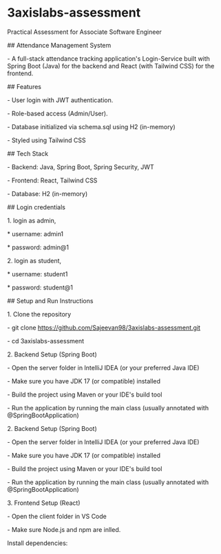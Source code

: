 # 3axislabs-assessment

Practical Assessment for Associate Software Engineer





\## Attendance Management System

\- A full-stack attendance tracking application's Login-Service built with Spring Boot (Java) for the backend and React (with Tailwind CSS) for the frontend.





\## Features

\- User login with JWT authentication.

\- Role-based access (Admin/User).

\- Database initialized via schema.sql using H2 (in-memory)

\- Styled using Tailwind CSS





\## Tech Stack

\- Backend: Java, Spring Boot, Spring Security, JWT

\- Frontend: React, Tailwind CSS

\- Database: H2 (in-memory)





\## Login credentials

1\. login as admin,

\* username: admin1 

\* password: admin@1 



2\. login as student,

\* username: student1 

\* password: student@1 





\## Setup and Run Instructions

1\. Clone the repository

\- git clone https://github.com/Sajeevan98/3axislabs-assessment.git

\- cd 3axislabs-assessment



2\. Backend Setup (Spring Boot)

\- Open the server folder in IntelliJ IDEA (or your preferred Java IDE)

\- Make sure you have JDK 17 (or compatible) installed

\- Build the project using Maven or your IDE's build tool

\- Run the application by running the main class (usually annotated with @SpringBootApplication) 



2\. Backend Setup (Spring Boot)

\- Open the server folder in IntelliJ IDEA (or your preferred Java IDE)

\- Make sure you have JDK 17 (or compatible) installed

\- Build the project using Maven or your IDE's build tool

\- Run the application by running the main class (usually annotated with @SpringBootApplication)



3\. Frontend Setup (React)

\- Open the client folder in VS Code

\- Make sure Node.js and npm are inlled.

Install dependencies:

